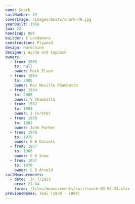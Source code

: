 ```yaml
---
name: Snark
sailNumber: 49
coverImage: /images/boats/snark-49.jpg
yearBuilt: 1956
loa: 22
handicap: 884
builder: E Landamore
construction: Plywood
design: Hardchine
designer: Wyche and Coppock
owners:
  - from: 2005
    to: null
    owner: Mark Elson
  - from: 1994
    to: 2005
    owner: Rev Neville Khambatta
  - from: 1994
    to: 2005
    owner: V Khambatta
  - from: 1982
    to: 1994
    owner: J Forster
  - from: 1978
    to: 1982
    owner: John Parker
  - from: 1970
    to: 1978
    owner: G E Daniels
  - from: 1957
    to: 1966
    owner: G K Snow
  - from: 1957
    to: 1970
    owner: C B Arnold
sailMeasurements:
  - date: .3/.7/2023
    area: 21.84
    forms: /files/measurements/sail/snark-03-07-23.xlsx
previousNames: Teal (1978 - 1994)
---
```

